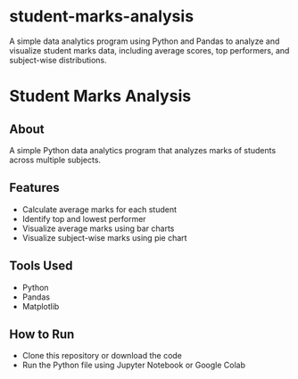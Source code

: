 # student-marks-analysis
A simple data analytics program using Python and Pandas to analyze and visualize student marks data, including average scores, top performers, and subject-wise distributions.
# Student Marks Analysis

## About
A simple Python data analytics program that analyzes marks of students across multiple subjects.

## Features
- Calculate average marks for each student
- Identify top and lowest performer
- Visualize average marks using bar charts
- Visualize subject-wise marks using pie chart

## Tools Used
- Python
- Pandas
- Matplotlib

## How to Run
- Clone this repository or download the code
- Run the Python file using Jupyter Notebook or Google Colab
